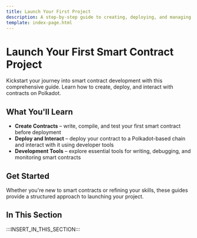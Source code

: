 ```yaml
---
title: Launch Your First Project
description: A step-by-step guide to creating, deploying, and managing your first smart contract project on Polkadot.
template: index-page.html
---
```


# Launch Your First Smart Contract Project

Kickstart your journey into smart contract development with this comprehensive guide. Learn how to create, deploy, and interact with contracts on Polkadot.

## What You'll Learn

- **Create Contracts** – write, compile, and test your first smart contract before deployment
- **Deploy and Interact** – deploy your contract to a Polkadot-based chain and interact with it using developer tools
- **Development Tools** – explore essential tools for writing, debugging, and monitoring smart contracts

## Get Started

Whether you're new to smart contracts or refining your skills, these guides provide a structured approach to launching your project.

## In This Section

:::INSERT_IN_THIS_SECTION:::
